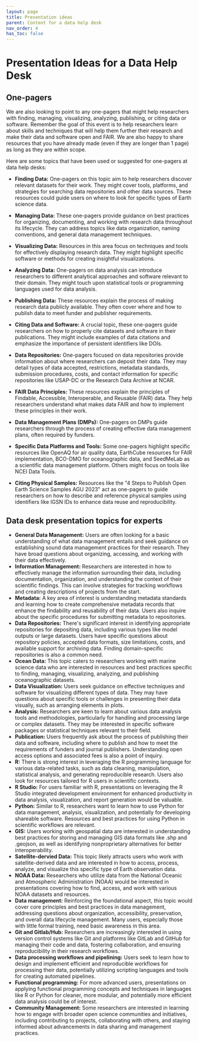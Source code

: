 ```yaml
---
layout: page
title: Presentation ideas
parent: Content for a data help desk
nav_order: 4
has_toc: false
---
```


# Presentation Ideas for a Data Help Desk

## One-pagers

We are also looking to point to any one-pagers that might help researchers with
finding, managing, visualizing, analyzing, publishing, or citing data or
software. Remember the goal of this event is to help researchers learn about
skills and techniques that will help them further their research and make their
data and software open and FAIR. We are also happy to share resources that you
have already made (even if they are longer than 1 page) as long as they are
within scope.

Here are some topics that have been used or suggested for one-pagers at data
help desks:

-   **Finding Data:** One-pagers on this topic aim to help researchers discover
    relevant datasets for their work. They might cover tools, platforms, and
    strategies for searching data repositories and other data sources. These
    resources could guide users on where to look for specific types of Earth
    science data.

-   **Managing Data:** These one-pagers provide guidance on best practices for
    organizing, documenting, and working with research data throughout its
    lifecycle. They can address topics like data organization, naming
    conventions, and general data management techniques.

-   **Visualizing Data:** Resources in this area focus on techniques and tools
    for effectively displaying research data. They might highlight specific
    software or methods for creating insightful visualizations.

-   **Analyzing Data:** One-pagers on data analysis can introduce researchers to
    different analytical approaches and software relevant to their domain. They
    might touch upon statistical tools or programming languages used for data
    analysis.

-   **Publishing Data:** These resources explain the process of making research
    data publicly available. They often cover where and how to publish data to
    meet funder and publisher requirements.

-   **Citing Data and Software:** A crucial topic, these one-pagers guide
    researchers on how to properly cite datasets and software in their
    publications. They might include examples of data citations and emphasize
    the importance of persistent identifiers like DOIs.

-   **Data Repositories:** One-pagers focused on data repositories provide
    information about where researchers can deposit their data. They may detail
    types of data accepted, restrictions, metadata standards, submission
    procedures, costs, and contact information for specific repositories like
    USAP-DC or the Research Data Archive at NCAR.

-   **FAIR Data Principles:** These resources explain the principles of
    Findable, Accessible, Interoperable, and Reusable (FAIR) data. They help
    researchers understand what makes data FAIR and how to implement these
    principles in their work.

-   **Data Management Plans (DMPs):** One-pagers on DMPs guide researchers
    through the process of creating effective data management plans, often
    required by funders.

-   **Specific Data Platforms and Tools:** Some one-pagers highlight specific
    resources like OpenAQ for air quality data, EarthCube resources for FAIR
    implementation, BCO-DMO for oceanographic data, and SeedMeLab as a
    scientific data management platform. Others might focus on tools like NCEI
    Data Tools.

-   **Citing Physical Samples:** Resources like the "4 Steps to Publish Open
    Earth Science Samples AGU 2023" act as one-pagers to guide researchers on
    how to describe and reference physical samples using identifiers like IGSN
    IDs to enhance data reuse and reproducibility.

## Data desk presentation topics for experts

-   **General Data Management:** Users are often looking for a basic
    understanding of what data management entails and seek guidance on
    establishing sound data management practices for their research. They have
    broad questions about organizing, accessing, and working with their data
    effectively.
-   **Information Management:** Researchers are interested in how to effectively
    manage the information surrounding their data, including documentation,
    organization, and understanding the context of their scientific findings.
    This can involve strategies for tracking workflows and creating descriptions
    of projects from the start.
-   **Metadata:** A key area of interest is understanding metadata standards and
    learning how to create comprehensive metadata records that enhance the
    findability and reusability of their data. Users also inquire about the
    specific procedures for submitting metadata to repositories.
-   **Data Repositories:** There's significant interest in identifying
    appropriate repositories for depositing data, including various types like
    model outputs or large datasets. Users have specific questions about
    repository policies, accepted data formats, size limitations, costs, and
    available support for archiving data. Finding domain-specific repositories
    is also a common need.
-   **Ocean Data:** This topic caters to researchers working with marine science
    data who are interested in resources and best practices specific to finding,
    managing, visualizing, analyzing, and publishing oceanographic datasets.
-   **Data Visualization:** Users seek guidance on effective techniques and
    software for visualizing different types of data. They may have questions
    about specific tools or challenges in presenting their data visually, such
    as arranging elements in plots.
-   **Analysis:** Researchers are keen to learn about various data analysis
    tools and methodologies, particularly for handling and processing large or
    complex datasets. They may be interested in specific software packages or
    statistical techniques relevant to their field.
-   **Publication:** Users frequently ask about the process of publishing their
    data and software, including where to publish and how to meet the
    requirements of funders and journal publishers. Understanding open access
    options and associated fees is also a point of inquiry.
-   **R:** There is strong interest in leveraging the R programming language for
    various data-related tasks, such as data cleaning, manipulation, statistical
    analysis, and generating reproducible research. Users also look for
    resources tailored for R users in scientific contexts.
-   **R Studio:** For users familiar with R, presentations on leveraging the R
    Studio integrated development environment for enhanced productivity in data
    analysis, visualization, and report generation would be valuable.
-   **Python:** Similar to R, researchers want to learn how to use Python for
    data management, analysis, visualization, and potentially for developing
    shareable software. Resources and best practices for using Python in
    scientific workflows are relevant.
-   **GIS:** Users working with geospatial data are interested in understanding
    best practices for storing and managing GIS data formats like .shp and
    .geojson, as well as identifying nonproprietary alternatives for better
    interoperability.
-   **Satellite-dervied Data:** This topic likely attracts users who work with
    satellite-derived data and are interested in how to access, process,
    analyze, and visualize this specific type of Earth observation data.
-   **NOAA Data:** Researchers who utilize data from the National Oceanic and
    Atmospheric Administration (NOAA) would be interested in presentations
    covering how to find, access, and work with various NOAA datasets and
    resources.
-   **Data management:** Reinforcing the foundational aspect, this topic would
    cover core principles and best practices in data management, addressing
    questions about organization, accessibility, preservation, and overall data
    lifecycle management. Many users, especially those with little formal
    training, need basic awareness in this area.
-   **Git and Gitlab/Hub:** Researchers are increasingly interested in using
    version control systems like Git and platforms like GitLab and GitHub for
    managing their code and data, fostering collaboration, and ensuring
    reproducibility in their research workflows.
-   **Data processing workflows and pipelining:** Users seek to learn how to
    design and implement efficient and reproducible workflows for processing
    their data, potentially utilizing scripting languages and tools for creating
    automated pipelines.
-   **Functional programming:** For more advanced users, presentations on
    applying functional programming concepts and techniques in languages like R
    or Python for cleaner, more modular, and potentially more efficient data
    analysis could be of interest.
-   **Community Management:** Some researchers are interested in learning how to
    engage with broader open science communities and initiatives, including
    contributing to projects, collaborating with others, and staying informed
    about advancements in data sharing and management practices.
